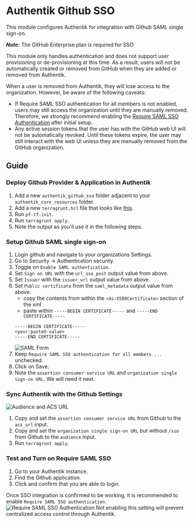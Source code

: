 # Authentik Github SSO

This module configures Authentik for integration with Github SAML single sign-on.

***Note:*** The GitHub Enterprise plan is required for SSO.   

<MarkdownAlert severity="warning">
  This module only handles authentication and does not support user provisioning or de-provisioning at this time.
  As a result, users will not be automatically created or removed from GitHub when they are added or removed from Authentik.

  When a user is removed from Authentik, they will lose access to the organization. However, be aware of the following caveats:

  - If Require SAML SSO authentication for all members is not enabled, users may still access the organization until they are manually removed. 
    Therefore, we strongly recommend enabling the [Require SAML SSO Authentication](#test-and-turn-on-require-saml-sso) after initial setup.
  - Any active session tokens that the user has with the GitHub web UI will not be automatically revoked. 
    Until these tokens expire, the user may still interact with the web UI unless they are manually removed from the GitHub organization.
</MarkdownAlert>

## Guide

### Deploy Github Provider & Application in Authentik

1. Add a new `authentik_github_sso` folder adjacent to your `authentik_core_resources` folder.
2. Add a new `terragrunt.hcl` file that looks like [this](https://github.com/Panfactum/stack/blob/__PANFACTUM_VERSION_MAIN__/packages/reference/environments/production/us-east-2/authentik_github_sso/terragrunt.hcl).
3. Run `pf-tf-init`.
4. Run `terragrunt apply`.
5. Note the output as you'll use it in the following steps.

### Setup Github SAML single sign-on

1. Login github and navigate to your organizations Settings.
2. Go to Security -> Authentication security.
3. Toggle on `Enable SAML authentication`.
4. Set `Sign on URL` with the `url_sso_post` output value from above.
5. Set `Issuer` with the `issuer_url` output value from above.
6. Set `Public certificate` from the `saml_metadata` output value from above.
    - copy the contents from within the `<ds:X509Certificate>` section of the xml
    - paste within `-----BEGIN CERTIFICATE-----` and `-----END CERTIFICATE-----`
   ```
   -----BEGIN CERTIFICATE-----
   <your-pasted-value>
   -----END CERTIFICATE-----
   ```
   ![SAML Form](doc_images/github-saml-form.png)
7. Keep `Require SAML SSO authentication for all members ...` unchecked.
8. Click on Save.
9. Note the `assertion consumer service URL` and `organization single sign-on URL`. We will need it next.


### Sync Authentik with the Github Settings

![Audience and ACS URL](doc_images/github-audience-acs-url.png)

1. Copy and set the `assertion consumer service URL` from Github to the `acs_url` input.
2. Copy and set the `organization single sign-on URL` but without `/sso` from Github to the `audience` input.
3. Run `terragrunt apply`.

### Test and Turn on Require SAML SSO

1. Go to your Authentik instance.
2. Find the Github application.
3. Click and confirm that you are able to login.

Once SSO integration is confirmed to be working, it is recommended to enable `Require SAML SSO authentication`. 
![Require SAML SSO Authentication](doc_images/github-require-saml-sso.png) 
Not enabling this setting will prevent centralized access control through Authentik.  
